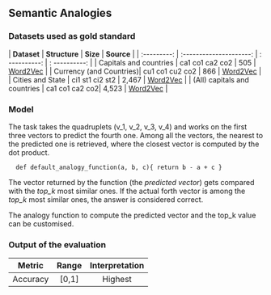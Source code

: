 ## Semantic Analogies

### Datasets used as gold standard

| **Dataset** | **Structure** | **Size** | **Source** |
| :---------: | :---------------------: | : ----------: |  : ----------: | 
| Capitals and countries | ca1 co1 ca2 co2 | 505 | [Word2Vec](https://papers.nips.cc/paper/5021-distributed-representations-of-words-and-phrases-and-their-compositionality.pdf) |
| Currency (and Countries)| cu1 co1 cu2 co2 | 866 | [Word2Vec](https://papers.nips.cc/paper/5021-distributed-representations-of-words-and-phrases-and-their-compositionality.pdf) |
| Cities and State | ci1 st1 ci2 st2 | 2,467 | [Word2Vec](https://papers.nips.cc/paper/5021-distributed-representations-of-words-and-phrases-and-their-compositionality.pdf) |
| (All) capitals and countries | ca1 co1 ca2 co2| 4,523 | [Word2Vec](https://papers.nips.cc/paper/5021-distributed-representations-of-words-and-phrases-and-their-compositionality.pdf) |

### Model 
The task takes the quadruplets (v\_1, v\_2, v\_3, v\_4) and works on the first three vectors to predict the fourth one.
Among all the vectors, the nearest to the predicted one is retrieved, where the closest vector is computed by the dot product. 

      def default_analogy_function(a, b, c){ return b - a + c }

The vector returned by the function (the _predicted vector_) gets compared with the _top\_k_ most similar ones. 
If the actual forth vector is among the _top\_k_ most similar ones, the answer is considered correct. 

The analogy function to compute the predicted vector and the top\_k value can be customised. 

### Output of the evaluation

| **Metric** | **Range** | **Interpretation** |
| :---------: | :---------------------: | :----------: |
| Accuracy | \[0,1\] | Highest |
